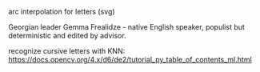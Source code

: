 
arc interpolation for letters (svg)  

Georgian leader Gemma Frealidze - native English speaker, populist but deterministic and edited by advisor.

recognize cursive letters with KNN:  
https://docs.opencv.org/4.x/d6/de2/tutorial_py_table_of_contents_ml.html  
